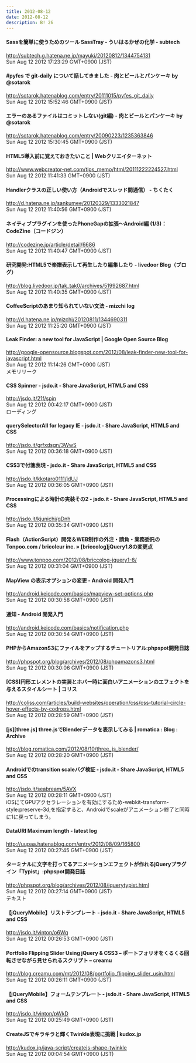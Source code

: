 ```yaml
---
title: 2012-08-12
date: 2012-08-12
description: B! 26
---
```


#### Sassを簡単に使うためのツール SassTray - ういはるかぜの化学 - subtech
http://subtech.g.hatena.ne.jp/mayuki/20120812/1344754131<br>
Sun Aug 12 2012 17:23:29 GMT+0900 (JST)<br>


####  #pyfes で git-daily について話してきました - 肉とビールとパンケーキ by @sotarok
http://sotarok.hatenablog.com/entry/20111015/pyfes_git_daily<br>
Sun Aug 12 2012 15:52:46 GMT+0900 (JST)<br>


#### エラーのあるファイルはコミットしない(git編) - 肉とビールとパンケーキ by @sotarok
http://sotarok.hatenablog.com/entry/20090223/1235363846<br>
Sun Aug 12 2012 15:30:45 GMT+0900 (JST)<br>


#### HTML5導入前に覚えておきたいこと | Webクリエイターネット
http://www.webcreator-net.com/tips_memo/html/20111222224527.html<br>
Sun Aug 12 2012 11:41:33 GMT+0900 (JST)<br>


#### Handlerクラスの正しい使い方（Androidでスレッド間通信） - ちくたく
http://d.hatena.ne.jp/sankumee/20120329/1333021847<br>
Sun Aug 12 2012 11:40:56 GMT+0900 (JST)<br>


#### ネイティブプラグインを使ったPhoneGapの拡張～Android編 (1/3)：CodeZine（コードジン）
http://codezine.jp/article/detail/6686<br>
Sun Aug 12 2012 11:40:47 GMT+0900 (JST)<br>


#### 研究開発:HTML5で楽譜表示して再生したり編集したり - livedoor Blog（ブログ）
http://blog.livedoor.jp/tak_tak0/archives/51992687.html<br>
Sun Aug 12 2012 11:40:35 GMT+0900 (JST)<br>


####  CoffeeScriptのあまり知られていない文法 - mizchi log
http://d.hatena.ne.jp/mizchi/20120811/1344690311<br>
Sun Aug 12 2012 11:25:20 GMT+0900 (JST)<br>


#### Leak Finder: a new tool for JavaScript | Google Open Source Blog
http://google-opensource.blogspot.com/2012/08/leak-finder-new-tool-for-javascript.html<br>
Sun Aug 12 2012 11:14:26 GMT+0900 (JST)<br>
メモリリーク


#### CSS Spinner - jsdo.it - Share JavaScript, HTML5 and CSS
http://jsdo.it/21f/spin<br>
Sun Aug 12 2012 00:42:17 GMT+0900 (JST)<br>
ローディング


#### querySelectorAll for legacy IE - jsdo.it - Share JavaScript, HTML5 and CSS
http://jsdo.it/grfxdsgn/3WwS<br>
Sun Aug 12 2012 00:36:18 GMT+0900 (JST)<br>


#### CSS3で付箋表現 - jsdo.it - Share JavaScript, HTML5 and CSS
http://jsdo.it/kkotaro0111/jdUJ<br>
Sun Aug 12 2012 00:36:05 GMT+0900 (JST)<br>


#### Processingによる時計の実装その2 - jsdo.it - Share JavaScript, HTML5 and CSS
http://jsdo.it/kjunichi/gDnh<br>
Sun Aug 12 2012 00:35:34 GMT+0900 (JST)<br>


#### Flash（ActionScript）開発＆WEB制作の外注・請負・業務委託のTonpoo.com / bricoleur inc. » [briccolog]jQuery1.8の変更点 
http://www.tonpoo.com/2012/08/briccolog-jquery1-8/<br>
Sun Aug 12 2012 00:31:04 GMT+0900 (JST)<br>


#### MapView の表示オプションの変更 - Android 開発入門
http://android.keicode.com/basics/mapview-set-options.php<br>
Sun Aug 12 2012 00:30:58 GMT+0900 (JST)<br>


#### 通知 - Android 開発入門
http://android.keicode.com/basics/notification.php<br>
Sun Aug 12 2012 00:30:54 GMT+0900 (JST)<br>


#### PHPからAmazonS3にファイルをアップするチュートリアル:phpspot開発日誌
http://phpspot.org/blog/archives/2012/08/phpamazons3.html<br>
Sun Aug 12 2012 00:30:06 GMT+0900 (JST)<br>


####   [CSS]円形エレメントの実装とホバー時に面白いアニメーションのエフェクトを与えるスタイルシート | コリス
http://coliss.com/articles/build-websites/operation/css/css-tutorial-circle-hover-effects-by-codrops.html<br>
Sun Aug 12 2012 00:28:59 GMT+0900 (JST)<br>


#### [js][three.js] three.jsでBlenderデータを表示してみる | romatica : Blog : Archive 
http://blog.romatica.com/2012/08/10/three_js_blender/<br>
Sun Aug 12 2012 00:28:20 GMT+0900 (JST)<br>


#### Androidでのtransition scaleバグ検証 - jsdo.it - Share JavaScript, HTML5 and CSS
http://jsdo.it/seabream/5AVX<br>
Sun Aug 12 2012 00:28:11 GMT+0900 (JST)<br>
iOSにてGPUアクセラレーションを有効にするため-webkit-transform-style:preserve-3d;を指定すると、Androidでscaleがアニメーション終了と同時に1に戻ってしまう。


#### DataURI Maximum length - latest log
http://uupaa.hatenablog.com/entry/2012/08/09/165800<br>
Sun Aug 12 2012 00:27:45 GMT+0900 (JST)<br>


#### ターミナルに文字を打ってるアニメーションエフェクトが作れるjQueryプラグイン「Typist」:phpspot開発日誌
http://phpspot.org/blog/archives/2012/08/jquerytypist.html<br>
Sun Aug 12 2012 00:27:14 GMT+0900 (JST)<br>
テキスト


#### 【jQueryMobile】リストテンプレート - jsdo.it - Share JavaScript, HTML5 and CSS
http://jsdo.it/vinton/o6Wq<br>
Sun Aug 12 2012 00:26:53 GMT+0900 (JST)<br>


#### Portfolio Flipping Slider Using jQuery & CSS3 – ポートフォリオをくるくる回転させながら見せられるスクリプト – creamu
http://blog.creamu.com/mt/2012/08/portfolio_flipping_slider_usin.html<br>
Sun Aug 12 2012 00:26:11 GMT+0900 (JST)<br>


#### 【jQueryMobile】フォームテンプレート - jsdo.it - Share JavaScript, HTML5 and CSS
http://jsdo.it/vinton/pWkD<br>
Sun Aug 12 2012 00:25:49 GMT+0900 (JST)<br>


#### CreateJSでキラキラと輝くTwinkle表現に挑戦 | kudox.jp
http://kudox.jp/java-script/createjs-shape-twinkle<br>
Sun Aug 12 2012 00:04:54 GMT+0900 (JST)<br>


